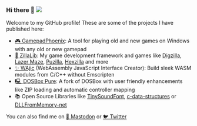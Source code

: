 ### Hi there 👋 ![](https://komarev.com/ghpvc/?username=4578984024)

Welcome to my GitHub profile! These are some of the projects I have published here:
- [🎮 GamepadPhoenix](//github.com/schellingb/GamepadPhoenix): A tool for playing old and new games on Windows with any old or new gamepad
- [🎱 ZillaLib](//github.com/schellingb/ZillaLib): My game development framework and games like [Digzilla](//github.com/schellingb/Digzilla), [Lazer Maze](//github.com/schellingb/LazerMaze), [Puzilla](//github.com/schellingb/Puzilla), [Hexzilla](//github.com/schellingb/Hexzilla) and more
- [✨ WAjic](//github.com/schellingb/wajic) (WebAssembly JavaScript Interface Creator): Build sleek WASM modules from C/C++ without Emscripten
- [🖳 DOSBox Pure](//github.com/schellingb/dosbox-pure): A fork of DOSBox with user friendly enhancements like ZIP loading and automatic controller mapping
- 📚 Open Source Libraries like [TinySoundFont](//github.com/schellingb/TinySoundFont), [c-data-structures](//github.com/schellingb/c-data-structures) or [DLLFromMemory-net](//github.com/schellingb/DLLFromMemory-net)

You can also find me on  <a rel="me" href="https://mastodon.gamedev.place/@schelling">🐘 Mastodon</a> or [🐦 Twitter](https://twitter.com/B_Schelling)
